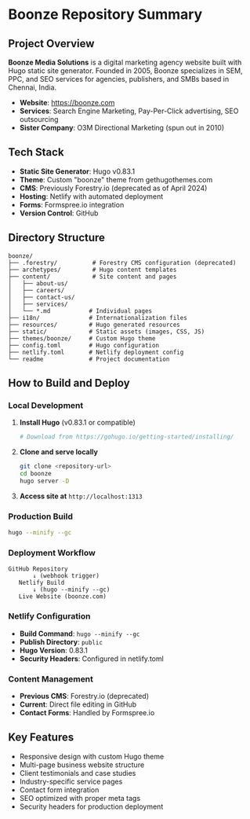 # Boonze Repository Summary

## Project Overview

**Boonze Media Solutions** is a digital marketing agency website built with Hugo static site generator. Founded in 2005, Boonze specializes in SEM, PPC, and SEO services for agencies, publishers, and SMBs based in Chennai, India.

- **Website**: https://boonze.com
- **Services**: Search Engine Marketing, Pay-Per-Click advertising, SEO outsourcing
- **Sister Company**: O3M Directional Marketing (spun out in 2010)

## Tech Stack

- **Static Site Generator**: Hugo v0.83.1
- **Theme**: Custom "boonze" theme from gethugothemes.com
- **CMS**: Previously Forestry.io (deprecated as of April 2024)
- **Hosting**: Netlify with automated deployment
- **Forms**: Formspree.io integration
- **Version Control**: GitHub

## Directory Structure

```
boonze/
├── .forestry/          # Forestry CMS configuration (deprecated)
├── archetypes/         # Hugo content templates
├── content/            # Site content and pages
│   ├── about-us/
│   ├── careers/
│   ├── contact-us/
│   ├── services/
│   └── *.md           # Individual pages
├── i18n/              # Internationalization files
├── resources/         # Hugo generated resources
├── static/            # Static assets (images, CSS, JS)
├── themes/boonze/     # Custom Hugo theme
├── config.toml        # Hugo configuration
├── netlify.toml       # Netlify deployment config
└── readme             # Project documentation
```

## How to Build and Deploy

### Local Development

1. **Install Hugo** (v0.83.1 or compatible)
   ```bash
   # Download from https://gohugo.io/getting-started/installing/
   ```

2. **Clone and serve locally**
   ```bash
   git clone <repository-url>
   cd boonze
   hugo server -D
   ```

3. **Access site at** `http://localhost:1313`

### Production Build

```bash
hugo --minify --gc
```

### Deployment Workflow

```
GitHub Repository
       ↓ (webhook trigger)
   Netlify Build
       ↓ (hugo --minify --gc)
   Live Website (boonze.com)
```

### Netlify Configuration

- **Build Command**: `hugo --minify --gc`
- **Publish Directory**: `public`
- **Hugo Version**: 0.83.1
- **Security Headers**: Configured in netlify.toml

### Content Management

- **Previous CMS**: Forestry.io (deprecated)
- **Current**: Direct file editing in GitHub
- **Contact Forms**: Handled by Formspree.io

## Key Features

- Responsive design with custom Hugo theme
- Multi-page business website structure
- Client testimonials and case studies
- Industry-specific service pages
- Contact form integration
- SEO optimized with proper meta tags
- Security headers for production deployment